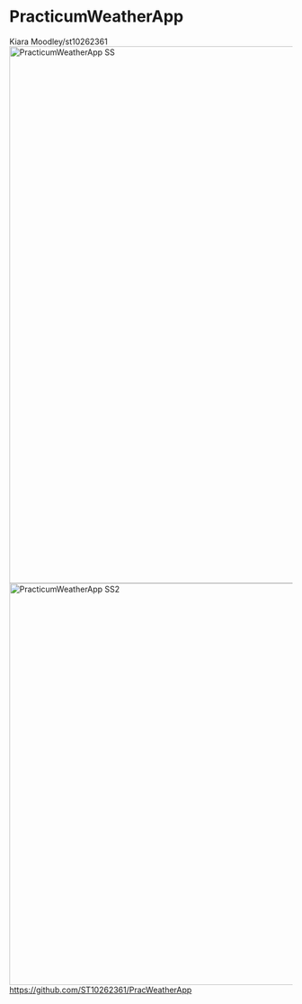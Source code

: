 # PracticumWeatherApp
Kiara Moodley/st10262361
<img width="954" alt="PracticumWeatherApp SS" src="https://github.com/ST10262361/PracticumWeatherApp/assets/129286018/88e83d35-534e-40a5-8da8-214bff5236de">
<img width="714" alt="PracticumWeatherApp SS2" src="https://github.com/ST10262361/PracticumWeatherApp/assets/129286018/4239a6be-b17d-45fb-bdde-445883680e89">
https://github.com/ST10262361/PracWeatherApp
